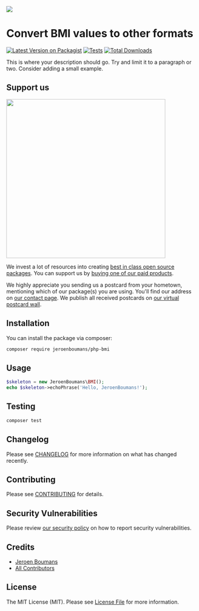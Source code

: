 [<img src="https://github-ads.s3.eu-central-1.amazonaws.com/support-ukraine.svg?t=1" />](https://supportukrainenow.org)

# Convert BMI values to other formats

[![Latest Version on Packagist](https://img.shields.io/packagist/v/jeroenboumans/php-bmi.svg?style=flat-square)](https://packagist.org/packages/jeroenboumans/php-bmi)
[![Tests](https://github.com/jeroenboumans/php-bmi/actions/workflows/run-tests.yml/badge.svg?branch=main)](https://github.com/jeroenboumans/php-bmi/actions/workflows/run-tests.yml)
[![Total Downloads](https://img.shields.io/packagist/dt/jeroenboumans/php-bmi.svg?style=flat-square)](https://packagist.org/packages/jeroenboumans/php-bmi)

This is where your description should go. Try and limit it to a paragraph or two. Consider adding a small example.

## Support us

[<img src="https://github-ads.s3.eu-central-1.amazonaws.com/BMI.jpg?t=1" width="419px" />](https://spatie.be/github-ad-click/BMI)

We invest a lot of resources into creating [best in class open source packages](https://spatie.be/open-source). You can support us by [buying one of our paid products](https://spatie.be/open-source/support-us).

We highly appreciate you sending us a postcard from your hometown, mentioning which of our package(s) you are using. You'll find our address on [our contact page](https://spatie.be/about-us). We publish all received postcards on [our virtual postcard wall](https://spatie.be/open-source/postcards).

## Installation

You can install the package via composer:

```bash
composer require jeroenboumans/php-bmi
```

## Usage

```php
$skeleton = new JeroenBoumans\BMI();
echo $skeleton->echoPhrase('Hello, JeroenBoumans!');
```

## Testing

```bash
composer test
```

## Changelog

Please see [CHANGELOG](CHANGELOG.md) for more information on what has changed recently.

## Contributing

Please see [CONTRIBUTING](https://github.com/spatie/.github/blob/main/CONTRIBUTING.md) for details.

## Security Vulnerabilities

Please review [our security policy](../../security/policy) on how to report security vulnerabilities.

## Credits

- [Jeroen Boumans](https://github.com/jeroenboumans)
- [All Contributors](../../contributors)

## License

The MIT License (MIT). Please see [License File](LICENSE.md) for more information.
